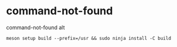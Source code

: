 # command-not-found
command-not-found alt

```shell
meson setup build --prefix=/usr && sudo ninja install -C build
```
